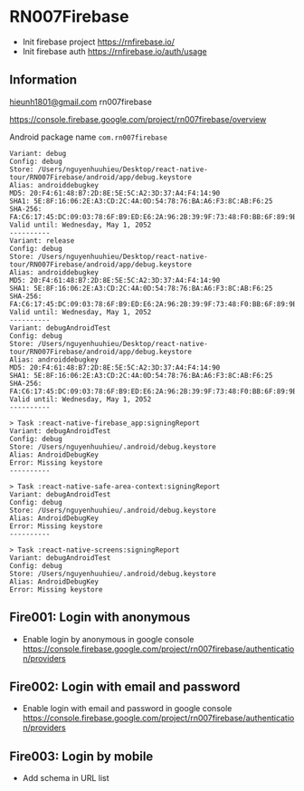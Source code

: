 # RN007Firebase

- Init firebase project https://rnfirebase.io/
- Init firebase auth https://rnfirebase.io/auth/usage

## Information

hieunh1801@gmail.com
rn007firebase

https://console.firebase.google.com/project/rn007firebase/overview

Android package name `com.rn007firebase`

```
Variant: debug
Config: debug
Store: /Users/nguyenhuuhieu/Desktop/react-native-tour/RN007Firebase/android/app/debug.keystore
Alias: androiddebugkey
MD5: 20:F4:61:48:B7:2D:8E:5E:5C:A2:3D:37:A4:F4:14:90
SHA1: 5E:8F:16:06:2E:A3:CD:2C:4A:0D:54:78:76:BA:A6:F3:8C:AB:F6:25
SHA-256: FA:C6:17:45:DC:09:03:78:6F:B9:ED:E6:2A:96:2B:39:9F:73:48:F0:BB:6F:89:9B:83:32:66:75:91:03:3B:9C
Valid until: Wednesday, May 1, 2052
----------
Variant: release
Config: debug
Store: /Users/nguyenhuuhieu/Desktop/react-native-tour/RN007Firebase/android/app/debug.keystore
Alias: androiddebugkey
MD5: 20:F4:61:48:B7:2D:8E:5E:5C:A2:3D:37:A4:F4:14:90
SHA1: 5E:8F:16:06:2E:A3:CD:2C:4A:0D:54:78:76:BA:A6:F3:8C:AB:F6:25
SHA-256: FA:C6:17:45:DC:09:03:78:6F:B9:ED:E6:2A:96:2B:39:9F:73:48:F0:BB:6F:89:9B:83:32:66:75:91:03:3B:9C
Valid until: Wednesday, May 1, 2052
----------
Variant: debugAndroidTest
Config: debug
Store: /Users/nguyenhuuhieu/Desktop/react-native-tour/RN007Firebase/android/app/debug.keystore
Alias: androiddebugkey
MD5: 20:F4:61:48:B7:2D:8E:5E:5C:A2:3D:37:A4:F4:14:90
SHA1: 5E:8F:16:06:2E:A3:CD:2C:4A:0D:54:78:76:BA:A6:F3:8C:AB:F6:25
SHA-256: FA:C6:17:45:DC:09:03:78:6F:B9:ED:E6:2A:96:2B:39:9F:73:48:F0:BB:6F:89:9B:83:32:66:75:91:03:3B:9C
Valid until: Wednesday, May 1, 2052
----------

> Task :react-native-firebase_app:signingReport
Variant: debugAndroidTest
Config: debug
Store: /Users/nguyenhuuhieu/.android/debug.keystore
Alias: AndroidDebugKey
Error: Missing keystore
----------

> Task :react-native-safe-area-context:signingReport
Variant: debugAndroidTest
Config: debug
Store: /Users/nguyenhuuhieu/.android/debug.keystore
Alias: AndroidDebugKey
Error: Missing keystore
----------

> Task :react-native-screens:signingReport
Variant: debugAndroidTest
Config: debug
Store: /Users/nguyenhuuhieu/.android/debug.keystore
Alias: AndroidDebugKey
Error: Missing keystore
```

## Fire001: Login with anonymous

- Enable login by anonymous in google console
  https://console.firebase.google.com/project/rn007firebase/authentication/providers

## Fire002: Login with email and password

- Enable login with email and password in google console
  https://console.firebase.google.com/project/rn007firebase/authentication/providers

## Fire003: Login by mobile

- Add schema in URL list
